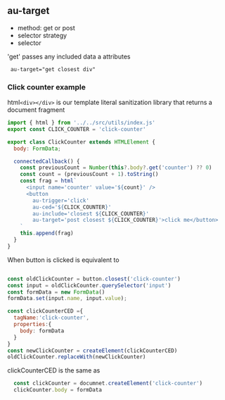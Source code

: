 

## au-target
- method: get or post
- selector strategy
- selector

'get' passes any included data a attributes

```  au-target="get closest div" ```

### Click counter example

html`<div></div>` is our template literal sanitization library that returns a document fragment
``` js
import { html } from '../../src/utils/index.js'
export const CLICK_COUNTER = 'click-counter'

export class ClickCounter extends HTMLElement {
  body: FormData;

  connectedCallback() {
    const previousCount = Number(this?.body?.get('counter') ?? 0)
    const count = (previousCount + 1).toString()
    const frag = html`
      <input name='counter' value='${count}' />
      <button
        au-trigger='click'
        au-ced='${CLICK_COUNTER}'
        au-include='closest ${CLICK_COUNTER}'
        au-target='post closest ${CLICK_COUNTER}'>click me</button>
    `
    this.append(frag)
  }
}

```

When button is clicked is equivalent to

``` js 

const oldClickCounter = button.closest('click-counter')
const input = oldClickCounter.querySelector('input')
const formData = new FormData()
formData.set(input.name, input.value);

const clickCounterCED ={
  tagName:'click-counter',
  properties:{
    body: formData
  }
}
const newClickCounter = createElement(clickCounterCED)
oldClickCounter.replaceWith(newClickCounter)
```

clickCounterCED is the same as 
``` js
  const clickCounter = documnet.createElement('click-counter')
  clickCounter.body = formData

```